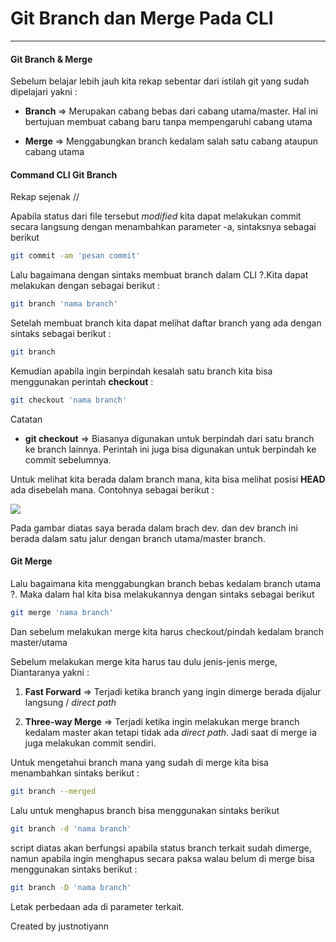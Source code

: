 # Git Branch dan Merge Pada CLI

---

#### Git Branch & Merge

Sebelum belajar lebih jauh kita rekap sebentar dari istilah git yang sudah dipelajari yakni :

- **Branch** => Merupakan cabang bebas dari cabang utama/master. Hal ini bertujuan membuat cabang baru tanpa mempengaruhi cabang utama

- **Merge** => Menggabungkan branch kedalam salah satu cabang ataupun cabang utama

#### Command CLI Git Branch

Rekap sejenak //

Apabila status dari file tersebut *modified* kita dapat melakukan commit secara langsung dengan menambahkan parameter -a, sintaksnya sebagai berikut

```bash
git commit -am 'pesan commit'
```

Lalu bagaimana dengan sintaks membuat branch dalam CLI ?.Kita dapat melakukan dengan sebagai berikut :

```bash
git branch 'nama branch'
```

Setelah membuat branch kita dapat melihat daftar branch yang ada dengan sintaks sebagai berikut :

```bash
git branch
```

Kemudian apabila ingin berpindah kesalah satu branch kita bisa menggunakan perintah **checkout** :

```bash
git checkout 'nama branch'
```

Catatan

- **git checkout** => Biasanya digunakan untuk berpindah dari satu branch ke branch lainnya. Perintah ini juga bisa digunakan untuk berpindah ke commit sebelumnya.

Untuk melihat kita berada dalam branch mana, kita bisa melihat posisi **HEAD** ada disebelah mana. Contohnya sebagai berikut :

![](/home/iyan/.config/marktext/images/2022-07-14-12-04-11-image.png)

Pada gambar diatas saya berada dalam brach dev. dan dev branch ini berada dalam satu jalur dengan branch utama/master branch.

#### Git Merge

Lalu bagaimana kita menggabungkan branch bebas kedalam branch utama ?. Maka dalam hal kita bisa melakukannya dengan sintaks sebagai berikut

```bash
git merge 'nama branch'
```

Dan sebelum melakukan merge kita harus checkout/pindah kedalam branch master/utama

Sebelum melakukan merge kita harus tau dulu jenis-jenis merge, Diantaranya yakni :

1. **Fast Forward** => Terjadi ketika branch yang ingin dimerge berada dijalur langsung / *direct path*

2. **Three-way Merge** => Terjadi ketika ingin melakukan merge branch kedalam master akan tetapi tidak ada *direct path*. Jadi saat di merge ia juga melakukan commit sendiri.

Untuk mengetahui branch mana yang sudah di merge kita bisa menambahkan sintaks berikut :

```bash
git branch --merged
```

Lalu untuk menghapus branch bisa menggunakan sintaks berikut

```bash
git branch -d 'nama branch'
```

script diatas akan berfungsi apabila status branch terkait sudah dimerge, namun apabila ingin menghapus secara paksa walau belum di merge bisa menggunakan sintaks berikut :

```bash
git branch -D 'nama branch'
```

Letak perbedaan ada di parameter terkait.

Created by justnotiyann
